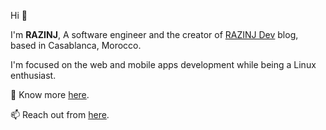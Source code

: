 Hi 👋

I'm **RAZINJ**, A software engineer and the creator of <a href="https://short.razinj.com/376pg0" target="_blank">RAZINJ Dev</a> blog, based in Casablanca, Morocco.

I'm focused on the web and mobile apps development while being a Linux enthusiast.

🤔 Know more <a href="https://short.razinj.com/hLl2Qq" target="_blank">here</a>.

📫 Reach out from <a href="https://short.razinj.com/Tia0m7" target="_blank">here</a>.
